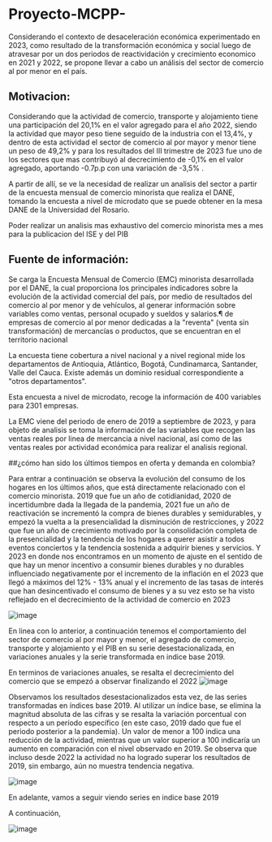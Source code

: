 # Proyecto-MCPP-
Considerando el contexto de desaceleración económica experimentado en 2023, como resultado de la transformación económica y social luego de atravesar por un dos periodos de reactividación y crecimiento economico en 2021 y 2022, se propone llevar a cabo un análisis del sector de comercio al por menor en el país.

## Motivacion:
Considerando que la actividad de comercio, transporte y alojamiento tiene una participación del 20,1% en el valor agregado para el año 2022, siendo la actividad que mayor peso tiene seguido de la industria con el 13,4%, y dentro de esta actividad el sector de comercio al por mayor y menor tiene un peso de 49,2%  y para los resultados del III trimestre de 2023 fue uno de los sectores que mas contribuyó al decrecimiento de -0,1% en el valor agregado, aportando -0.7p.p con una variación de -3,5% . 

A partir de allí, se ve la necesidad de realizar un analisis del sector a partir de la encuesta mensual de comercio minorista que realiza el DANE, tomando la encuesta a nivel de microdato que se puede obtener en la mesa DANE de la Universidad del Rosario. 

Poder realizar un analisis mas exhaustivo del comercio minorista mes a mes para la publicacion del ISE y del PIB

## Fuente de información:
Se carga la Encuesta Mensual de Comercio (EMC) minorista desarrollada por el DANE, la cual proporciona los principales indicadores sobre la evolución de la actividad comercial del país, por medio de resultados del comercio al por menor y de vehículos, al generar información sobre variables como ventas, personal ocupado y sueldos y salarios.¶ de empresas de comercio al por menor dedicadas a la "reventa" (venta sin transformación) de mercancías o productos, que se encuentran en el territorio nacional 

La encuesta tiene cobertura a nivel nacional y a nivel regional mide los departamentos de Antioquia, Atlántico, Bogotá, Cundinamarca, Santander, Valle del Cauca. Existe además un dominio residual correspondiente a "otros departamentos".

Esta encuesta a nivel de microdato, recoge la información de 400 variables para 2301 empresas. 

La EMC viene del periodo de enero de 2019 a septiembre de 2023, y para objeto de analisis se toma la información de las variables que recogen las ventas reales por linea de mercancia a nivel nacional, así como de las ventas reales por actividad económica para realizar el analisis regional.

##¿cómo han sido los últimos tiempos en oferta y demanda en colombia?

Para entrar a continuación se observa la evolución del consumo de los hogares en los últimos años, que está directamente relacionado con el comercio minorista. 
2019 que fue un año de cotidianidad, 2020 de incertidumbre dada la llegada de la pandemia, 2021 fue un año de reactivación se incrementó la compra de bienes durables y semidurables, y empezó la vuelta a la presencialidad la disminución de restricciones, y 2022 que fue un año de crecimiento motivado por la consolidación completa de la presencialidad y la tendencia de los hogares a querer asistir a todos eventos conciertos y la tendencia sostenida a adquirir bienes y servicios. Y  2023 en donde nos encontramos en un momento de ajuste en el sentido de que hay un menor incentivo a consumir bienes durables y no durables influenciado negativamente por el incremento de la inflación en el 2023 que llegó a máximos del 12% - 13% anual y el incremento de las tasas de interés que han desincentivado el consumo de bienes y a su vez esto se ha visto reflejado en el decrecimiento de la actividad de comercio en 2023

![image](https://github.com/nicoletl/Proyecto-MCPP-/assets/69484970/4879840d-94d6-4357-8ecb-e352977df5b3)

En linea con lo anterior, a continuación tenemos el comportamiento del sector de comercio al por mayor y menor, el agregado de comercio, transporte y alojamiento y el PIB en su serie desestacionalizada, en variaciones anuales y la serie transformada en indice base 2019.

En terminos de variaciones anuales, se resalta el decrecimiento del comercio que se empezó a observar finalizando el 2022
![image](https://github.com/nicoletl/Proyecto-MCPP-/assets/69484970/8e56a0a6-1f64-45b4-b7ea-1de65078dcea)

Observamos los resultados desestacionalizados esta vez, de las series transformadas en índices base 2019. Al utilizar un índice base, se elimina la magnitud absoluta de las cifras y se resalta la variación porcentual con respecto a un período específico (en este caso, 2019 dado que fue el periodo posterior a la pandemia). Un valor de menor a 100 indica una reducción de la actividad, mientras que un valor superior a 100 indicaría un aumento en comparación con el nivel observado en 2019. Se observa que incluso desde 2022 la actividad no ha logrado superar los resultados de 2019, sin embargo, aún no muestra tendencia negativa. 

![image](https://github.com/nicoletl/Proyecto-MCPP-/assets/69484970/93824a03-bcdb-43b4-a800-e4b17176f52f)

En adelante, vamos a seguir viendo series en indice base 2019

A continuación, 

![image](https://github.com/nicoletl/Proyecto-MCPP-/assets/69484970/117d5d35-66e9-4475-8895-f1a4ae7c4615)



